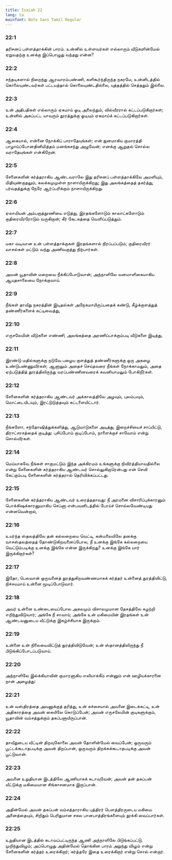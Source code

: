 ```yaml
---
title: Isaiah 22
lang: ta
mainfont: Noto Sans Tamil Regular
---
```


###  22:1

தரிசனப் பள்ளத்தாக்கின் பாரம். உன்னில் உள்ளவர்கள் எல்லாரும் வீடுகளின்மேல் ஏறுவதற்கு உனக்கு இப்பொழுது வந்தது என்ன?

###  22:2

சந்தடிகளால் நிறைந்து ஆரவாரம்பண்ணி, களிகூர்ந்திருந்த நகரமே, உன்னிடத்தில் கொலையுண்டவர்கள் பட்டயத்தால் கொலையுண்டதில்லை, யுத்தத்தில் செத்ததும் இல்லை.

###  22:3

உன் அதிபதிகள் எல்லாரும் ஏகமாய் ஓடி அலைந்தும், வில்வீரரால் கட்டப்படுகிறார்கள்; உன்னில் அகப்பட்ட யாவரும் தூரத்துக்கு ஓடியும் ஏகமாய்க் கட்டப்படுகிறார்கள்.

###  22:4

ஆகையால், என்னை நோக்கிப் பாராதேயுங்கள்; என் ஜனமாகிய குமாரத்தி பாழாய்ப்போனதினிமித்தம் மனங்கசந்து அழுவேன்; எனக்கு ஆறுதல் சொல்ல வராதேயுங்கள் என்கிறேன்.

###  22:5

சேனைகளின் கர்த்தராகிய ஆண்டவராலே இது தரிசனப் பள்ளத்தாக்கிலே அமளியும், மிதியுண்குதலும், கலக்கமுமுள்ள நாளாயிருக்கிறது; இது அலங்கத்தைத் தகர்த்து, பர்வதத்துக்கு நேரே ஆர்ப்பரிக்கும் நாளாயிருக்கிறது.

###  22:6

ஏலாமியன் அம்பறாத்தூணியை எடுத்து, இரதங்களோடும் காலாட்களோடும் குதிரைவீரரோடும் வருகிறான்; கீர் கேடகத்தை வெளிப்படுத்தும்.

###  22:7

மகா வடிவான உன் பள்ளத்தாக்குகள் இரதங்களால் நிரப்பப்படும்; குதிரைவீரர் வாசல்கள் மட்டும் வந்து அணிவகுத்து நிற்பார்கள்.

###  22:8

அவன் யூதாவின் மறைவை நீக்கிப்போடுவான்; அந்நாளிலே வனமாளிகையாகிய ஆயுதசாலையை நோக்குவாய்.

###  22:9

நீங்கள் தாவீது நகரத்தின் இடிதல்கள் அநேகமாயிருப்பதைக் கண்டு, கீழ்க்குளத்துத் தண்ணீர்களைக் கட்டிவைத்து,

###  22:10

எருசலேமின் வீடுகளை எண்ணி, அலங்கத்தை அரணிப்பாக்கும்படி வீடுகளை இடித்து,

###  22:11

இரண்டு மதில்களுக்கு நடுவே பழைய குளத்துத் தண்ணீர்களுக்கு ஒரு அகழை உண்டுபண்ணுவீர்கள்; ஆனாலும் அதைச் செய்தவரை நீங்கள் நோக்காமலும், அதை ஏற்படுத்தித் தூரத்திலிருந்து வரப்பண்ணினவரைக் கவனியாமலும் போகிறீர்கள்.

###  22:12

சேனைகளின் கர்த்தராகிய ஆண்டவர் அக்காலத்திலே அழவும், புலம்பவும், மொட்டையிடவும், இரட்டுடுத்தவும் கட்டளையிட்டார்.

###  22:13

நீங்களோ, சந்தோஷித்துக்களித்து, ஆடுமாடுகளை அடித்து, இறைச்சியைச் சாப்பிட்டு, திராட்சரசத்தைக் குடித்து: புசிப்போம் குடிப்போம், நாளைக்குச் சாவோம் என்று சொல்வீர்கள்.

###  22:14

மெய்யாகவே நீங்கள் சாகுமட்டும் இந்த அக்கிரமம் உங்களுக்கு நிவிர்த்தியாவதில்லை என்று சேனைகளின் கர்த்தராகிய ஆண்டவர் சொல்லுகிறாரென்பது என் செவி கேட்கும்படி சேனைகளின் கர்த்தரால் தெரிவிக்கப்பட்டது.

###  22:15

சேனைகளின் கர்த்தராகிய ஆண்டவர் உரைத்ததாவது: நீ அரமனை விசாரிப்புக்காரனும் பொக்கிஷக்காரனுமாகிய செப்னா என்பவனிடத்தில் போய்ச் சொல்லவேண்டியது என்னவென்றால்,

###  22:16

உயர்ந்த ஸ்தலத்திலே தன் கல்லறையை வெட்டி, கன்மலையிலே தனக்கு வாசஸ்தலத்தைத் தோண்டுகிறவனைப்போல, நீ உனக்கு இங்கே கல்லறையை வெட்டும்படிக்கு உனக்கு இங்கே என்ன இருக்கிறது? உனக்கு இங்கே யார் இருக்கிறார்கள்?

###  22:17

இதோ, பெலவான் ஒருவனைத் துரத்துகிறவண்ணமாகக் கர்த்தர் உன்னைத் துரத்திவிட்டு, நிச்சயமாய் உன்னை மூடிப்போடுவார்.

###  22:18

அவர் உன்னை உண்டையைப்போல அகலமும் விசாலமுமான தேசத்திலே சுழற்றி எறிந்துவிடுவார்; அங்கே நீ சாவாய்; அங்கே உன் மகிமையின் இரதங்கள் உன் ஆண்டவனுடைய வீட்டுக்கு இகழ்ச்சியாக இருக்கும்.

###  22:19

உன்னை உன் நிலையைவிட்டுத் துரத்திவிடுவேன்; உன் ஸ்தானத்திலிருந்து நீ பிடுங்கிப்போடப்படுவாய்.

###  22:20

அந்நாளிலே இல்க்கியாவின் குமாரனாகிய எலியாக்கீம் என்னும் என் ஊழியக்காரனை நான் அழைத்து:

###  22:21

உன் வஸ்திரத்தை அவனுக்குத் தரித்து, உன் கச்சையால் அவனை இடைக்கட்டி, உன் அதிகாரத்தை அவன் கையிலே கொடுப்பேன்; அவன் எருசலேமின் குடிகளுக்கும், யூதாவின் வம்சத்துக்கும் தகப்பனாயிருப்பான்.

###  22:22

தாவீதுடைய வீட்டின் திறவுகோலை அவன் தோளின்மேல் வைப்பேன்; ஒருவரும் பூட்டக்கூடாதபடிக்கு அவன் திறப்பான், ஒருவரும் திறக்கக்கூடாதபடிக்கு அவன் பூட்டுவான்.

###  22:23

அவனை உறுதியான இடத்திலே ஆணியாகக் கடாவுவேன்; அவன் தன் தகப்பன் வீட்டுக்கு மகிமையான சிங்காசனமாக இருப்பான்.

###  22:24

அதின்மேல் அவன் தகப்பன் வம்சத்தாராகிய புத்திரர் பெளத்திரருடைய மகிமை அனைத்தையும், சிறிதும் பெரிதுமான சகல பானபாத்திரங்களையும் தூக்கி வைப்பார்கள்.

###  22:25

உறுதியான இடத்தில் கடாவப்பட்டிருந்த ஆணி அந்நாளிலே பிடுங்கப்பட்டு, முறிந்துவிழும்; அப்பொழுது அதின்மேல் தொங்கின பாரம் அறுந்து விழும் என்று சேனைகளின் கர்த்தர் உரைக்கிறார்; கர்த்தரே இதை உரைக்கிறார் என்று சொல் என்றார்.

